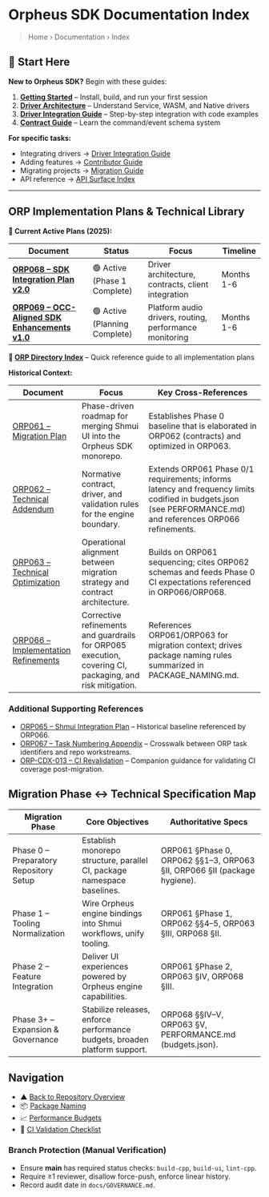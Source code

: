 # Orpheus SDK Documentation Index

> Home › Documentation › Index

## 🚀 Start Here

**New to Orpheus SDK?** Begin with these guides:

1. **[Getting Started](GETTING_STARTED.md)** – Install, build, and run your first session
2. **[Driver Architecture](DRIVER_ARCHITECTURE.md)** – Understand Service, WASM, and Native drivers
3. **[Driver Integration Guide](DRIVER_INTEGRATION_GUIDE.md)** – Step-by-step integration with code examples
4. **[Contract Guide](CONTRACT_DEVELOPMENT.md)** – Learn the command/event schema system

**For specific tasks:**
- Integrating drivers → [Driver Integration Guide](DRIVER_INTEGRATION_GUIDE.md)
- Adding features → [Contributor Guide](../CONTRIBUTING.md)
- Migrating projects → [Migration Guide](MIGRATION_GUIDE.md)
- API reference → [API Surface Index](API_SURFACE_INDEX.md)

---

## ORP Implementation Plans & Technical Library

**📘 Current Active Plans (2025):**

| Document | Status | Focus | Timeline |
| --- | --- | --- | --- |
| **[ORP068 – SDK Integration Plan v2.0](ORP/ORP068.md)** | 🟢 Active (Phase 1 Complete) | Driver architecture, contracts, client integration | Months 1-6 |
| **[ORP069 – OCC-Aligned SDK Enhancements v1.0](ORP/ORP069.md)** | 🟢 Active (Planning Complete) | Platform audio drivers, routing, performance monitoring | Months 1-6 |

**📂 [ORP Directory Index](ORP/README.md)** – Quick reference guide to all implementation plans

**Historical Context:**

| Document | Focus | Key Cross-References |
| --- | --- | --- |
| [ORP061 – Migration Plan](ORP/ORP061.md) | Phase-driven roadmap for merging Shmui UI into the Orpheus SDK monorepo. | Establishes Phase 0 baseline that is elaborated in ORP062 (contracts) and optimized in ORP063. |
| [ORP062 – Technical Addendum](ORP/ORP062.md) | Normative contract, driver, and validation rules for the engine boundary. | Extends ORP061 Phase 0/1 requirements; informs latency and frequency limits codified in budgets.json (see PERFORMANCE.md) and references ORP066 refinements. |
| [ORP063 – Technical Optimization](ORP/ORP063.md) | Operational alignment between migration strategy and contract architecture. | Builds on ORP061 sequencing; cites ORP062 schemas and feeds Phase 0 CI expectations referenced in ORP066/ORP068. |
| [ORP066 – Implementation Refinements](ORP/ORP066.md) | Corrective refinements and guardrails for ORP065 execution, covering CI, packaging, and risk mitigation. | References ORP061/ORP063 for migration context; drives package naming rules summarized in PACKAGE_NAMING.md. |

### Additional Supporting References

- [ORP065 – Shmui Integration Plan](ORP/ORP065.md) – Historical baseline referenced by ORP066.
- [ORP067 – Task Numbering Appendix](ORP/ORP067.md) – Crosswalk between ORP task identifiers and repo workstreams.
- [ORP-CDX-013 – CI Revalidation](<ORP-CDX-013-ci-revalidation.md>) – Companion guidance for validating CI coverage post-migration.

## Migration Phase ↔ Technical Specification Map

| Migration Phase | Core Objectives | Authoritative Specs |
| --- | --- | --- |
| Phase 0 – Preparatory Repository Setup | Establish monorepo structure, parallel CI, package namespace baselines. | ORP061 §Phase 0, ORP062 §§1–3, ORP063 §II, ORP066 §II (package hygiene). |
| Phase 1 – Tooling Normalization | Wire Orpheus engine bindings into Shmui workflows, unify tooling. | ORP061 §Phase 1, ORP062 §§4–5, ORP063 §III, ORP068 §II. |
| Phase 2 – Feature Integration | Deliver UI experiences powered by Orpheus engine capabilities. | ORP061 §Phase 2, ORP063 §IV, ORP068 §III. |
| Phase 3+ – Expansion & Governance | Stabilize releases, enforce performance budgets, broaden platform support. | ORP068 §§IV–V, ORP063 §V, PERFORMANCE.md (budgets.json). |

## Navigation

- ▲ [Back to Repository Overview](../README.md)
- 📦 [Package Naming](PACKAGE_NAMING.md)
- 📈 [Performance Budgets](PERFORMANCE.md)
- 🧪 [CI Validation Checklist](<ORP-CDX-013-ci-revalidation.md>)

### Branch Protection (Manual Verification)
- Ensure **main** has required status checks: `build-cpp`, `build-ui`, `lint-cpp`.
- Require ≥1 reviewer, disallow force-push, enforce linear history.
- Record audit date in `docs/GOVERNANCE.md`.
